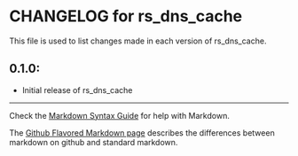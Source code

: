 # CHANGELOG for rs_dns_cache

This file is used to list changes made in each version of rs_dns_cache.

## 0.1.0:

* Initial release of rs_dns_cache

- - -
Check the [Markdown Syntax Guide](http://daringfireball.net/projects/markdown/syntax) for help with Markdown.

The [Github Flavored Markdown page](http://github.github.com/github-flavored-markdown/) describes the differences between markdown on github and standard markdown.
